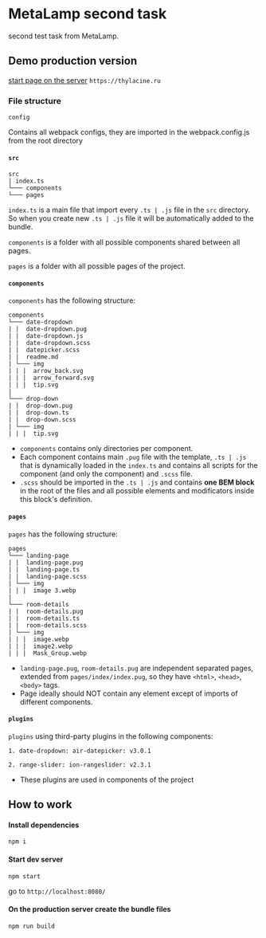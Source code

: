 # MetaLamp second task
second test task from MetaLamp.


## Demo production version
[start page on the server](https://thylacine.ru) `https://thylacine.ru`

### File structure
```
config
```
Contains all webpack configs, they are imported in the webpack.config.js from the root directory

#### `src`
```
src
| index.ts
└─── components
└─── pages

```
`index.ts` is a main file that import every `.ts | .js` file in the `src` directory. So when you create new `.ts | .js` file it will be automatically added to the bundle.

`components` is a folder with all possible components shared between all pages.

`pages` is a folder with all possible pages of the project.


#### `components`
`components` has the following structure:
```
components
└─── date-dropdown
| |  date-dropdown.pug
| |  date-dropdown.js
| |  date-dropdown.scss
| |  datepicker.scss
| |  readme.md
| └─── img
| | |  arrow_back.svg
| | |  arrow_forward.svg
| | |  tip.svg
|
└─── drop-down
| |  drop-down.pug
| |  drop-down.ts
| |  drop-down.scss
| └─── img
| | |  tip.svg
```
* `components` contains only directories per component. 
* Each component contains main `.pug` file with the template, `.ts | .js` that is dynamically loaded in the `index.ts` and contains all scripts for the component (and only the component) and `.scss` file.
* `.scss` should be imported in the `.ts | .js` and contains **one BEM block** in the root of the files and all possible elements and modificators inside this block's definition.



#### `pages`
`pages` has the following structure:

```
pages
└─── landing-page
| |  landing-page.pug
| |  landing-page.ts
| |  landing-page.scss
| └─── img
| | |  image 3.webp
|
└─── room-details
| |  room-details.pug
| |  room-details.ts
| |  room-details.scss
| └─── img
| | |  image.webp
| | |  image2.webp
| | |  Mask_Group.webp
```

* `landing-page.pug`, `room-details.pug` are independent separated pages, extended from `pages/index/index.pug`, so they have `<html>`, `<head>`, `<body>` tags. 
* Page ideally should NOT contain any element except of imports of different components. 


#### `plugins`
`plugins` using third-party plugins in the following components:
```
1. date-dropdown: air-datepicker: v3.0.1

2. range-slider: ion-rangeslider: v2.3.1
```

* These plugins are used in components of the project


## How to work
#### Install dependencies
```commandline
npm i
```

#### Start dev server
```commandline
npm start
```
go to `http://localhost:8080/`


#### On the production server create the bundle files
```commandline
npm run build
```